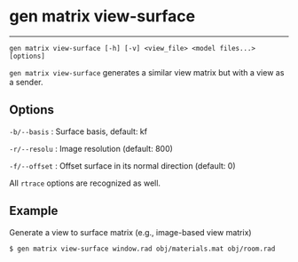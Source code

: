 # gen matrix view-surface
---
```
gen matrix view-surface [-h] [-v] <view_file> <model files...> [options]
```
`gen matrix view-surface` generates a similar view matrix but with a view as a sender.

## Options
`-b/--basis`
:	Surface basis, default: kf

`-r/--resolu`
:	Image resolution (default: 800)

`-f/--offset`
:	Offset surface in its normal direction (default: 0)

All `rtrace` options are recognized as well.

## Example

Generate a view to surface matrix (e.g., image-based view matrix)
```
$ gen matrix view-surface window.rad obj/materials.mat obj/room.rad
```
